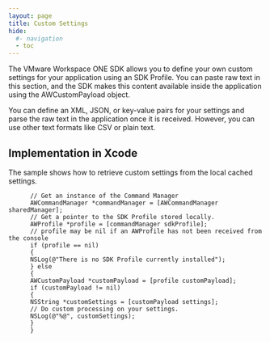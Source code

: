 ```yaml
---
layout: page
title: Custom Settings
hide:
  #- navigation
  - toc
---
```


The VMware Workspace ONE SDK allows you to define your own custom settings for your application using an SDK Profile. You can paste raw text in this section, and the SDK makes this content available inside the application using the AWCustomPayload object.

You can define an XML, JSON, or key-value pairs for your settings and parse the raw text in the application once it is received. However, you can use other text formats like CSV or plain text.

## Implementation in Xcode

The sample shows how to retrieve custom settings from the local cached settings.

```
      // Get an instance of the Command Manager
      AWCommandManager *commandManager = [AWCommandManager sharedManager];
      // Get a pointer to the SDK Profile stored locally.
      AWProfile *profile = [commandManager sdkProfile];
      // profile may be nil if an AWProfile has not been received from the console
      if (profile == nil)
      {
      NSLog(@"There is no SDK Profile currently installed");
      } else
      {
      AWCustomPayload *customPayload = [profile customPayload];
      if (customPayload != nil)
      {
      NSString *customSettings = [customPayload settings];
      // Do custom processing on your settings.
      NSLog(@"%@", customSettings);
      }
      }
```